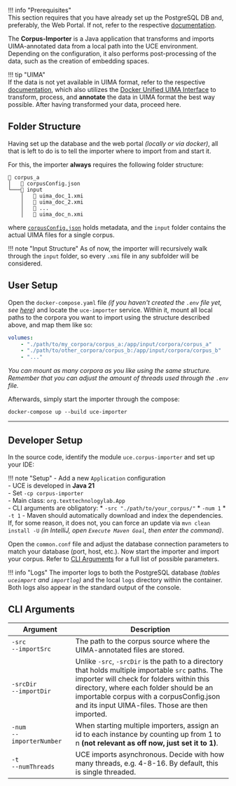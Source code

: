 !!! info "Prerequisites"  
    This section requires that you have already set up the PostgreSQL DB and, preferably, the Web Portal. If not, refer to the respective [documentation](./webportal.md).

The **Corpus-Importer** is a Java application that transforms and imports UIMA-annotated data from a local path into the UCE environment. Depending on the configuration, it also performs post-processing of the data, such as the creation of embedding spaces.

!!! tip "UIMA"  
    If the data is not yet available in UIMA format, refer to the respective [documentation](./uima-duui.md), which also utilizes the [Docker Unified UIMA Interface](./uima-duui.md) to transform, process, and **annotate** the data in UIMA format the best way possible. After having transformed your data, proceed here.

## Folder Structure

Having set up the database and the web portal *(locally or via docker)*, all that is left to do is to tell the importer where to import from and start it.

For this, the importer **always** requires the following folder structure:

``` title="Required Folder Structure"
📁 corpus_a
│   📄 corpusConfig.json
└───📁 input
    │   📄 uima_doc_1.xmi
    │   📄 uima_doc_2.xmi
    │   📄 ...
    │   📄 uima_doc_n.xmi
```

where [`corpusConfig.json`](./configuration.md) holds metadata, and the `input` folder contains the actual UIMA files for a single corpus.

!!! note "Input Structure"
     As of now, the importer will recursively walk through the `input` folder, so every `.xmi` file in any subfolder will be considered.

## User Setup

Open the `docker-compose.yaml` file *(if you haven't created the `.env` file yet, see [here](./webportal.md))* and locate the `uce-importer` service. Within it, mount all local paths to the corpora you want to import using the structure described above, and map them like so: 

```yaml
volumes:
    - "./path/to/my_corpora/corpus_a:/app/input/corpora/corpus_a"
    - "./path/to/other_corpora/corpus_b:/app/input/corpora/corpus_b"
    - "..."
```

*You can mount as many corpora as you like using the same structure. Remember that you can adjust the amount of threads used through the `.env` file.*

Afterwards, simply start the importer through the compose:

```
docker-compose up --build uce-importer
```

<hr/>

## Developer Setup

In the source code, identify the module `uce.corpus-importer` and set up your IDE:

!!! note "Setup"
    - Add a new `Application` configuration  
    - UCE is developed in **Java 21**  
    - Set `-cp corpus-importer`  
    - Main class: `org.texttechnologylab.App`  
    - CLI arguments are obligatory:
        * `-src "./path/to/your_corpus/"`
        * `-num 1`
        * `-t 1`
    - Maven should automatically download and index the dependencies. If, for some reason, it does not, you can force an update via `mvn clean install -U` *(in IntelliJ, open `Execute Maven Goal`, then enter the command)*.

Open the `common.conf` file and adjust the database connection parameters to match your database (port, host, etc.). Now start the importer and import your corpus. Refer to [CLI Arguments](#cli-argumenhts) for a full list of possible parameters.

!!! info "Logs"
    The importer logs to both the PostgreSQL database *(tables `uceimport` and `importlog`)* and the local `logs` directory within the container. Both logs also appear in the standard output of the console.

## CLI Arguments

| <div style="width:130px">Argument</div> | Description |
|---------|-------------|
| `-src` <br/> `--importSrc` | The path to the corpus source where the UIMA-annotated files are stored. |
| `-srcDir` <br/> `--importDir` | Unlike `-src`, `-srcDir` is the path to a directory that holds multiple importable `src` paths. The importer will check for folders within this directory, where each folder should be an importable corpus with a corpusConfig.json and its input UIMA-files. Those are then imported. |
| `-num` <br/> `--importerNumber` | When starting multiple importers, assign an id to each instance by counting up from 1 to n **(not relevant as off now, just set it to 1)**. |
| `-t` <br/> `--numThreads` | UCE imports asynchronous. Decide with how many threads, e.g. 4-8-16. By default, this is single threaded. |
